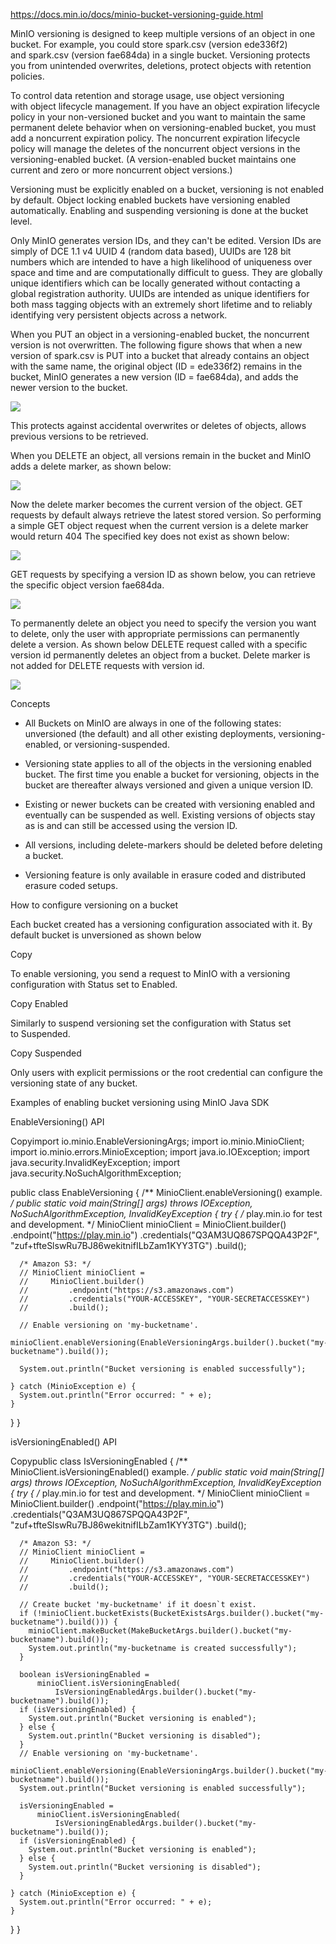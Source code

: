 https://docs.min.io/docs/minio-bucket-versioning-guide.html

MinIO versioning is designed to keep multiple versions of an object in one bucket. For example, you could store spark.csv (version ede336f2) and spark.csv (version fae684da) in a single bucket. Versioning protects you from unintended overwrites, deletions, protect objects with retention policies.

To control data retention and storage usage, use object versioning with object lifecycle management. If you have an object expiration lifecycle policy in your non-versioned bucket and you want to maintain the same permanent delete behavior when on versioning-enabled bucket, you must add a noncurrent expiration policy. The noncurrent expiration lifecycle policy will manage the deletes of the noncurrent object versions in the versioning-enabled bucket. (A version-enabled bucket maintains one current and zero or more noncurrent object versions.)

Versioning must be explicitly enabled on a bucket, versioning is not enabled by default. Object locking enabled buckets have versioning enabled automatically. Enabling and suspending versioning is done at the bucket level.

Only MinIO generates version IDs, and they can't be edited. Version IDs are simply of DCE 1.1 v4 UUID 4 (random data based), UUIDs are 128 bit numbers which are intended to have a high likelihood of uniqueness over space and time and are computationally difficult to guess. They are globally unique identifiers which can be locally generated without contacting a global registration authority. UUIDs are intended as unique identifiers for both mass tagging objects with an extremely short lifetime and to reliably identifying very persistent objects across a network.

When you PUT an object in a versioning-enabled bucket, the noncurrent version is not overwritten. The following figure shows that when a new version of spark.csv is PUT into a bucket that already contains an object with the same name, the original object (ID = ede336f2) remains in the bucket, MinIO generates a new version (ID = fae684da), and adds the newer version to the bucket.

![](https://gitee.com/hxc8/images6/raw/master/img/202407190005867.jpg)

This protects against accidental overwrites or deletes of objects, allows previous versions to be retrieved.

When you DELETE an object, all versions remain in the bucket and MinIO adds a delete marker, as shown below:

![](https://gitee.com/hxc8/images6/raw/master/img/202407190005085.jpg)

Now the delete marker becomes the current version of the object. GET requests by default always retrieve the latest stored version. So performing a simple GET object request when the current version is a delete marker would return 404 The specified key does not exist as shown below:

![](https://gitee.com/hxc8/images6/raw/master/img/202407190005191.jpg)

GET requests by specifying a version ID as shown below, you can retrieve the specific object version fae684da.

![](https://gitee.com/hxc8/images6/raw/master/img/202407190005322.jpg)

To permanently delete an object you need to specify the version you want to delete, only the user with appropriate permissions can permanently delete a version. As shown below DELETE request called with a specific version id permanently deletes an object from a bucket. Delete marker is not added for DELETE requests with version id.

![](https://gitee.com/hxc8/images6/raw/master/img/202407190005397.jpg)

Concepts

- All Buckets on MinIO are always in one of the following states: unversioned (the default) and all other existing deployments, versioning-enabled, or versioning-suspended.

- Versioning state applies to all of the objects in the versioning enabled bucket. The first time you enable a bucket for versioning, objects in the bucket are thereafter always versioned and given a unique version ID.

- Existing or newer buckets can be created with versioning enabled and eventually can be suspended as well. Existing versions of objects stay as is and can still be accessed using the version ID.

- All versions, including delete-markers should be deleted before deleting a bucket.

- Versioning feature is only available in erasure coded and distributed erasure coded setups.

How to configure versioning on a bucket

Each bucket created has a versioning configuration associated with it. By default bucket is unversioned as shown below

Copy<VersioningConfiguration xmlns="http://s3.amazonaws.com/doc/2006-03-01/">
</VersioningConfiguration>


To enable versioning, you send a request to MinIO with a versioning configuration with Status set to Enabled.

Copy<VersioningConfiguration xmlns="http://s3.amazonaws.com/doc/2006-03-01/">
  <Status>Enabled</Status>
</VersioningConfiguration>


Similarly to suspend versioning set the configuration with Status set to Suspended.

Copy<VersioningConfiguration xmlns="http://s3.amazonaws.com/doc/2006-03-01/">
  <Status>Suspended</Status>
</VersioningConfiguration>


Only users with explicit permissions or the root credential can configure the versioning state of any bucket.

Examples of enabling bucket versioning using MinIO Java SDK

EnableVersioning() API

Copyimport io.minio.EnableVersioningArgs;
import io.minio.MinioClient;
import io.minio.errors.MinioException;
import java.io.IOException;
import java.security.InvalidKeyException;
import java.security.NoSuchAlgorithmException;

public class EnableVersioning {
  /** MinioClient.enableVersioning() example. */
  public static void main(String[] args)
      throws IOException, NoSuchAlgorithmException, InvalidKeyException {
    try {
      /* play.min.io for test and development. */
      MinioClient minioClient =
          MinioClient.builder()
              .endpoint("https://play.min.io")
              .credentials("Q3AM3UQ867SPQQA43P2F", "zuf+tfteSlswRu7BJ86wekitnifILbZam1KYY3TG")
              .build();

      /* Amazon S3: */
      // MinioClient minioClient =
      //     MinioClient.builder()
      //         .endpoint("https://s3.amazonaws.com")
      //         .credentials("YOUR-ACCESSKEY", "YOUR-SECRETACCESSKEY")
      //         .build();

      // Enable versioning on 'my-bucketname'.
      minioClient.enableVersioning(EnableVersioningArgs.builder().bucket("my-bucketname").build());

      System.out.println("Bucket versioning is enabled successfully");

    } catch (MinioException e) {
      System.out.println("Error occurred: " + e);
    }
  }
}


isVersioningEnabled() API

Copypublic class IsVersioningEnabled {
  /** MinioClient.isVersioningEnabled() example. */
  public static void main(String[] args)
      throws IOException, NoSuchAlgorithmException, InvalidKeyException {
    try {
      /* play.min.io for test and development. */
      MinioClient minioClient =
          MinioClient.builder()
              .endpoint("https://play.min.io")
              .credentials("Q3AM3UQ867SPQQA43P2F", "zuf+tfteSlswRu7BJ86wekitnifILbZam1KYY3TG")
              .build();

      /* Amazon S3: */
      // MinioClient minioClient =
      //     MinioClient.builder()
      //         .endpoint("https://s3.amazonaws.com")
      //         .credentials("YOUR-ACCESSKEY", "YOUR-SECRETACCESSKEY")
      //         .build();

      // Create bucket 'my-bucketname' if it doesn`t exist.
      if (!minioClient.bucketExists(BucketExistsArgs.builder().bucket("my-bucketname").build())) {
        minioClient.makeBucket(MakeBucketArgs.builder().bucket("my-bucketname").build());
        System.out.println("my-bucketname is created successfully");
      }

      boolean isVersioningEnabled =
          minioClient.isVersioningEnabled(
              IsVersioningEnabledArgs.builder().bucket("my-bucketname").build());
      if (isVersioningEnabled) {
        System.out.println("Bucket versioning is enabled");
      } else {
        System.out.println("Bucket versioning is disabled");
      }
      // Enable versioning on 'my-bucketname'.
      minioClient.enableVersioning(EnableVersioningArgs.builder().bucket("my-bucketname").build());
      System.out.println("Bucket versioning is enabled successfully");

      isVersioningEnabled =
          minioClient.isVersioningEnabled(
              IsVersioningEnabledArgs.builder().bucket("my-bucketname").build());
      if (isVersioningEnabled) {
        System.out.println("Bucket versioning is enabled");
      } else {
        System.out.println("Bucket versioning is disabled");
      }

    } catch (MinioException e) {
      System.out.println("Error occurred: " + e);
    }
  }
}


